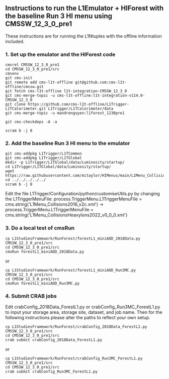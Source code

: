 ## Instructions to run the L1Emulator + HIForest with the baseline Run 3 HI menu using CMSSW_12_3_0_pre1

These instructions are for running the L1Ntuples with the offline information included.

### 1. Set up the emulator and the HIForest code

```
cmsrel CMSSW_12_3_0_pre1
cd CMSSW_12_3_0_pre1/src
cmsenv
git cms-init
git remote add cms-l1t-offline git@github.com:cms-l1t-offline/cmssw.git
git fetch cms-l1t-offline l1t-integration-CMSSW_12_3_0
git cms-merge-topic -u cms-l1t-offline:l1t-integration-v114.0-CMSSW_12_3_0
git clone https://github.com/cms-l1t-offline/L1Trigger-L1TCalorimeter.git L1Trigger/L1TCalorimeter/data
git cms-merge-topic -u mandrenguyen:l1forest_1230pre1

git cms-checkdeps -A -a

scram b -j 8
```

### 2. Add the baseline Run 3 HI menu to the emulator

```
git cms-addpkg L1Trigger/L1TCommon
git cms-addpkg L1Trigger/L1TGlobal
mkdir -p L1Trigger/L1TGlobal/data/Luminosity/startup/
cd L1Trigger/L1TGlobal/data/Luminosity/startup/
wget https://raw.githubusercontent.com/mitaylor/HIMenus/main/L1Menu_CollisionsHeavyIons2022_v0_0_0.xml
cd ../../../../../
scram b -j 8
```

Edit the file L1Trigger/Configuration/python/customiseUtils.py by changing the L1TriggerMenuFile: process.TriggerMenu.L1TriggerMenuFile = cms.string('L1Menu_Collisions2016_v2c.xml') → process.TriggerMenu.L1TriggerMenuFile = cms.string('L1Menu_CollisionsHeavyIons2022_v0_0_0.xml')

### 3. Do a local test of cmsRun

```
cp L1StudiesFramework/RunForest/forestL1_miniAOD_2018Data.py CMSSW_12_3_0_pre1/src
cd CMSSW_12_3_0_pre1/src
cmsRun forestL1_miniAOD_2018Data.py
```

or

```
cp L1StudiesFramework/RunForest/forestL1_miniAOD_Run3MC.py CMSSW_12_3_0_pre1/src
cd CMSSW_12_3_0_pre1/src
cmsRun forestL1_miniAOD_Run3MC.py
```

### 4. Submit CRAB jobs

Edit crabConfig_2018Data_ForestL1.py or crabConfig_Run3MC_ForestL1.py to input your storage area, storage site, dataset, and job name. Then for the following instructions please alter the paths to reflect your own setup.

```
cp L1StudiesFramework/RunForest/crabConfig_2018Data_ForestL1.py CMSSW_12_3_0_pre1/src
cd CMSSW_12_3_0_pre1/src
crab submit crabConfig_2018Data_ForestL1.py
```

or

```
cp L1StudiesFramework/RunForest/crabConfig_Run3MC_ForestL1.py CMSSW_12_3_0_pre1/src
cd CMSSW_12_3_0_pre1/src
crab submit crabConfig_Run3MC_ForestL1.py
```
